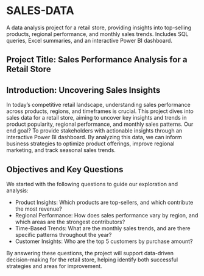 # SALES-DATA
A data analysis project for a retail store, providing insights into top-selling products, regional performance, and monthly sales trends. Includes SQL queries, Excel summaries, and an interactive Power BI dashboard.

## Project Title: Sales Performance Analysis for a Retail Store

## Introduction: Uncovering Sales Insights
In today’s competitive retail landscape, understanding sales performance across products, regions, and timeframes is crucial. This project dives into sales data for a retail store, aiming to uncover key insights and trends in product popularity, regional performance, and monthly sales patterns.
Our end goal? To provide stakeholders with actionable insights through an interactive Power BI dashboard. By analyzing this data, we can inform business strategies to optimize product offerings, improve regional marketing, and track seasonal sales trends.

## Objectives and Key Questions

We started with the following questions to guide our exploration and analysis:
- Product Insights: Which products are top-sellers, and which contribute the most revenue?
- Regional Performance: How does sales performance vary by region, and which areas are the strongest contributors?
- Time-Based Trends: What are the monthly sales trends, and are there specific patterns throughout the year?
- Customer Insights: Who are the top 5 customers by purchase amount?

By answering these questions, the project will support data-driven decision-making for the retail store, helping identify both successful strategies and areas for improvement.

